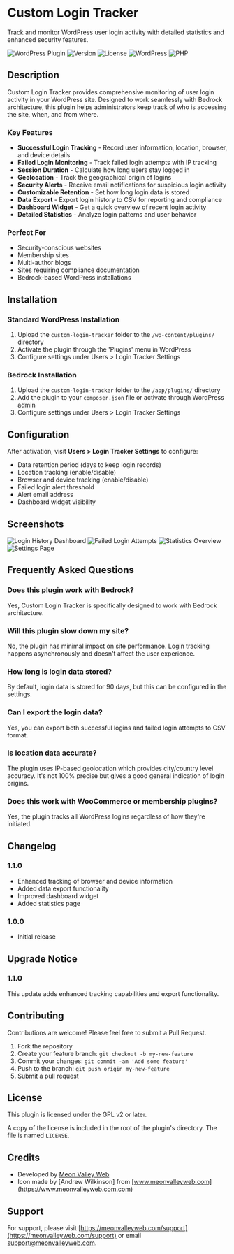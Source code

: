 # Custom Login Tracker

Track and monitor WordPress user login activity with detailed statistics and enhanced security features.

![WordPress Plugin](https://img.shields.io/badge/WordPress-Plugin-0073aa)
![Version](https://img.shields.io/badge/Version-1.1.0-brightgreen)
![License](https://img.shields.io/badge/License-GPL%20v2-blue)
![WordPress](https://img.shields.io/badge/WordPress-5.0%2B-0073aa)
![PHP](https://img.shields.io/badge/PHP-7.0%2B-777bb3)

## Description

Custom Login Tracker provides comprehensive monitoring of user login activity in your WordPress site. Designed to work seamlessly with Bedrock architecture, this plugin helps administrators keep track of who is accessing the site, when, and from where.

### Key Features

* **Successful Login Tracking** - Record user information, location, browser, and device details
* **Failed Login Monitoring** - Track failed login attempts with IP tracking
* **Session Duration** - Calculate how long users stay logged in
* **Geolocation** - Track the geographical origin of logins
* **Security Alerts** - Receive email notifications for suspicious login activity  
* **Customizable Retention** - Set how long login data is stored
* **Data Export** - Export login history to CSV for reporting and compliance
* **Dashboard Widget** - Get a quick overview of recent login activity
* **Detailed Statistics** - Analyze login patterns and user behavior

### Perfect For

* Security-conscious websites
* Membership sites
* Multi-author blogs
* Sites requiring compliance documentation
* Bedrock-based WordPress installations

## Installation

### Standard WordPress Installation

1. Upload the `custom-login-tracker` folder to the `/wp-content/plugins/` directory
2. Activate the plugin through the 'Plugins' menu in WordPress
3. Configure settings under Users > Login Tracker Settings

### Bedrock Installation

1. Upload the `custom-login-tracker` folder to the `/app/plugins/` directory
2. Add the plugin to your `composer.json` file or activate through WordPress admin
3. Configure settings under Users > Login Tracker Settings

## Configuration

After activation, visit **Users > Login Tracker Settings** to configure:

* Data retention period (days to keep login records)
* Location tracking (enable/disable)
* Browser and device tracking (enable/disable) 
* Failed login alert threshold
* Alert email address
* Dashboard widget visibility

## Screenshots

![Login History Dashboard](https://yoursite.com/wp-content/uploads/screenshots/login-history.png)
![Failed Login Attempts](https://yoursite.com/wp-content/uploads/screenshots/failed-logins.png)
![Statistics Overview](https://yoursite.com/wp-content/uploads/screenshots/statistics.png)
![Settings Page](https://yoursite.com/wp-content/uploads/screenshots/settings.png)

## Frequently Asked Questions

### Does this plugin work with Bedrock?
Yes, Custom Login Tracker is specifically designed to work with Bedrock architecture.

### Will this plugin slow down my site?
No, the plugin has minimal impact on site performance. Login tracking happens asynchronously and doesn't affect the user experience.

### How long is login data stored?
By default, login data is stored for 90 days, but this can be configured in the settings.

### Can I export the login data?
Yes, you can export both successful logins and failed login attempts to CSV format.

### Is location data accurate?
The plugin uses IP-based geolocation which provides city/country level accuracy. It's not 100% precise but gives a good general indication of login origins.

### Does this work with WooCommerce or membership plugins?
Yes, the plugin tracks all WordPress logins regardless of how they're initiated.

## Changelog

### 1.1.0
* Enhanced tracking of browser and device information
* Added data export functionality
* Improved dashboard widget
* Added statistics page

### 1.0.0
* Initial release

## Upgrade Notice

### 1.1.0
This update adds enhanced tracking capabilities and export functionality.

## Contributing

Contributions are welcome! Please feel free to submit a Pull Request.

1. Fork the repository
2. Create your feature branch: `git checkout -b my-new-feature`
3. Commit your changes: `git commit -am 'Add some feature'`
4. Push to the branch: `git push origin my-new-feature`
5. Submit a pull request

## License

This plugin is licensed under the GPL v2 or later.

A copy of the license is included in the root of the plugin's directory. The file is named `LICENSE`.

## Credits

* Developed by [Meon Valley Web](https://meonvalleyweb.com)
* Icon made by [Andrew Wilkinson] from [www.meonvalleyweb.com](https://www.meonvalleyweb.com.com)

## Support

For support, please visit [https://meonvalleyweb.com/support](https://meonvalleyweb.com/support) or email support@meonvalleyweb.com.